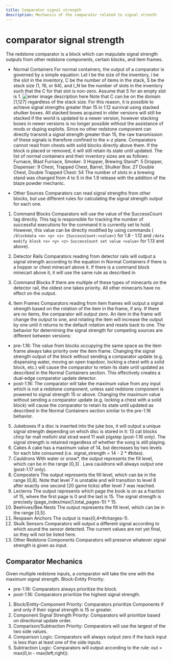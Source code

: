 ```yaml
---
title: Comparator signal strength
description: Mechanics of the comparator related to signal strenth
---
```


# comparator signal strength

The redstone comparator is a block which can maipulate signal strength outputs from other redstone components, certain blocks, and item frames.
- Normal Containers
For normal containers, the output of a comparator is governed by a simple equation:
Let I be the size of the inventory, 
i be the slot in the inventory, 
C be the number of items in the stack, 
S be the stack size (1, 16, or 64), and 
I_N be the number of slots in the inventory such that the C for that slot is non-zero. Assume that S for an empty slot is 1.
![enter image description here](https://i.imgur.com/1saTFkJ.png)
Note that C can be on the domain [1,127] regardless of the stack size. For this reason, it is possible to achieve signal strengths greater than 15 in 1.12 survival using stacked shulker boxes. All stacked boxes acquired in older versions will still be stacked if the world is updated to a newer version, however stacking boxes in newer versions is no longer possible without the assistance of mods or duping exploits.
Since no other redstone component can directly transmit a signal strength greater than 15, the raw transmission of these signals is therefore confined to the x-z plane.
Comparators cannot read from chests with solid blocks directly above them. If the block is placed or removed, it will still retain its state until updated.
The list of normal containers and their inventory sizes are as follows:
Furnace, Blast Furnace, Smoker: 3
Hopper, Brewing Stand*: 5
Dropper, Dispenser: 9
Chest, Trapped Chest, Barrel, Shulker Box: 27
Double Chest, Double Trapped Chest: 54
The number of slots in a brewing stand was changed from 4 to 5 in the 1.9 release with the addition of the blaze powder mechanic.

- Other Sources
Comparators can read signal strengths from other blocks, but use different rules for calculating the signal strength output for each one.

1. Command Blocks
Comparators will use the value of the 
SuccessCount
 tag directly. This tag is responsible for tracking the number of successful executions for the command it is currently set to hold. However, this value can be directly modified by using commands (
`/blockdata <x> <y> <z> {SuccessCount:<value>}`
for 1.8 - 1.12 and
`/data modify block <x> <y> <z> SuccessCount set value <value>`
for 1.13 and above).

2. Detector Rails
Comparators reading from detector rails will output a signal strength according to the equation in 
Normal Containers
 if there is a hopper or chest minecart above it. If there is a command block minecart above it, it will use the same rule as described in 
3. Command Blocks
If there are multiple of these types of minecarts on the detector rail, the oldest one takes priority. All other minecarts have no effect on the output.
4. Item Frames
Comparators reading from item frames will output a signal strength based on the rotation of the item in the frame, if any. If there are no items, the comparator will output zero. An item in the frame will change the output to one, and rotating the item will increase the output by one until it returns to the default rotation and resets back to one. The behavior for determining the signal strength for competing sources are different between versions: 
- pre-1.16: The value from blocks occupying the same space as the item frame always take priority over the item frame. Changing the signal strength output of the block without sending a comparator update (e.g. dispensing water, moving an open trapdoor, locking a chest with a solid block, etc.) will cause the comparator to retain its state until updated as described in the Normal Containers section. This effectively creates a dual-edge comparator update detector.
- post-1.16: The comparator will take the maximum value from any input which is not a redstone component, unless said redstone component is powered to signal strength 15 or above. Changing the maximum value without sending a comparator update (e.g. locking a chest with a solid block) will cause the comparator to retain its state until updated as described in the Normal Containers section similar to the pre-1.16 behavior.
5. Jukeboxes
If a disc is inserted into the juke box, it will output a unique signal strength depending on which disc is stored in it:
13 cat blocks chirp far mall mellohi stal strad ward
11 wait pigstep (post-1.16 only).
The signal strength is retained regardless of whether the song is still playing.
6. Cakes
A cake has a maximum value of 14, but decreases by two levels for each bite consumed (i.e. signal_strength = 14 - 2 * #bites).
7. Cauldrons
With water or snow*, the output represents the fill level, which can be in the range 
[0,3]
. Lava cauldrons will always output one (post-1.17 only).
8. Composters
The output represents the fill level, which can be in the range 
[0,8]. Note that level 7 is unstable and will transition to level 8 after exactly one second (20 game ticks) after level 7 was reached.
9. Lecterns
The output represents which page the book is on as a fraction of 15, where the first page is 0 and the last is 15. The signal strength is precisely (page_index/max(1,total_pages-1)) * 15.
10. Beehives/Bee Nests
The output represents the fill level, which can be in the range [0,5].
11. Respawn Anchors
The output is max(0,4*#charges-1).
12. Skulk Sensors
Comparators will output a different signal according to which sound the sensor detected. The current values are not yet final, so they will not be listed here.
13. Other Redstone Components
Comparators will preserve whatever signal strength is given as input.
## Comparator Mechanics
Given multiple redstone inputs, a comparator will take the one with the maximum signal strength.
Block-Entity Priority: 
- pre-1.16: Comparators always prioritize the block.  
- post-1.16: Comparators prioritize the highest signal strength.

1. Block/Entity-Component Priority: Comparators prioritize Components if and only if their signal strength is 15 or greater.
2. Component Signal Strength Priority: Comparators will prioritize based on directional update order.
3. Comparison/Subtraction Priority: Comparators will use the largest of the two side values.
4. Comparison Logic: Comparators will always output zero if the back input is less than at least one of the side inputs.
5. Subtraction Logic: Comparators will output according to the rule: 
out = max(0,in - max(left,right)).